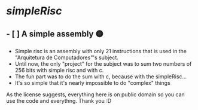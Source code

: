 # *simpleRisc*

## - [ ] **A simple assembly** :yellow_circle:
* Simple risc is an assembly with only 21 instructions that is used in the "Arquitetura de Computadores"'s subject.
* Until now, the only "project" for the subject was to sum two numbers of 256 bits with simple risc and with c.
* The fun part was to do the sum with c, because with the simpleRisc...
* It's so simple that it's nearly impossible to do "complex" things

As the license suggests, everything here is on public domain so you can use the code and everythng.
Thank you :D